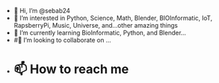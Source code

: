 - 👋 Hi, I’m @sebab24
- 👀 I’m interested in Python, Science, Math, Blender, BIOInformatic, IoT, RapsberryPi, Music, Universe, and...other amazing things
- 🌱 I’m currently learning BioInformatic, Python, and Blender...
- #💞️ I’m looking to collaborate on ...
- # 📫 How to reach me 

<!---
sebab24/sebab24 is a ✨ special ✨ repository because its `README.md` (this file) appears on your GitHub profile.
You can click the Preview link to take a look at your changes.
--->

